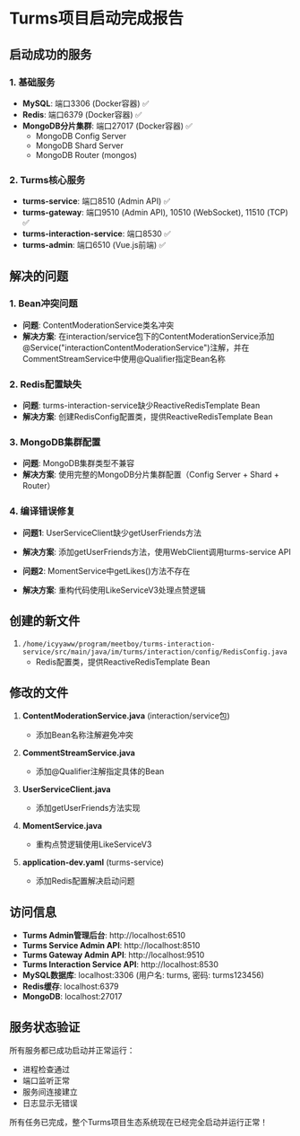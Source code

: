 # Turms项目启动完成报告

## 启动成功的服务

### 1. 基础服务
- **MySQL**: 端口3306 (Docker容器) ✅
- **Redis**: 端口6379 (Docker容器) ✅ 
- **MongoDB分片集群**: 端口27017 (Docker容器) ✅
  - MongoDB Config Server
  - MongoDB Shard Server
  - MongoDB Router (mongos)

### 2. Turms核心服务
- **turms-service**: 端口8510 (Admin API) ✅
- **turms-gateway**: 端口9510 (Admin API), 10510 (WebSocket), 11510 (TCP) ✅
- **turms-interaction-service**: 端口8530 ✅
- **turms-admin**: 端口6510 (Vue.js前端) ✅

## 解决的问题

### 1. Bean冲突问题
- **问题**: ContentModerationService类名冲突
- **解决方案**: 在interaction/service包下的ContentModerationService添加@Service("interactionContentModerationService")注解，并在CommentStreamService中使用@Qualifier指定Bean名称

### 2. Redis配置缺失
- **问题**: turms-interaction-service缺少ReactiveRedisTemplate Bean
- **解决方案**: 创建RedisConfig配置类，提供ReactiveRedisTemplate Bean

### 3. MongoDB集群配置
- **问题**: MongoDB集群类型不兼容
- **解决方案**: 使用完整的MongoDB分片集群配置（Config Server + Shard + Router）

### 4. 编译错误修复
- **问题1**: UserServiceClient缺少getUserFriends方法
- **解决方案**: 添加getUserFriends方法，使用WebClient调用turms-service API

- **问题2**: MomentService中getLikes()方法不存在
- **解决方案**: 重构代码使用LikeServiceV3处理点赞逻辑

## 创建的新文件

1. `/home/icyyaww/program/meetboy/turms-interaction-service/src/main/java/im/turms/interaction/config/RedisConfig.java`
   - Redis配置类，提供ReactiveRedisTemplate Bean

## 修改的文件

1. **ContentModerationService.java** (interaction/service包)
   - 添加Bean名称注解避免冲突

2. **CommentStreamService.java**
   - 添加@Qualifier注解指定具体的Bean

3. **UserServiceClient.java**
   - 添加getUserFriends方法实现

4. **MomentService.java**
   - 重构点赞逻辑使用LikeServiceV3

5. **application-dev.yaml** (turms-service)
   - 添加Redis配置解决启动问题

## 访问信息

- **Turms Admin管理后台**: http://localhost:6510
- **Turms Service Admin API**: http://localhost:8510
- **Turms Gateway Admin API**: http://localhost:9510
- **Turms Interaction Service API**: http://localhost:8530
- **MySQL数据库**: localhost:3306 (用户名: turms, 密码: turms123456)
- **Redis缓存**: localhost:6379
- **MongoDB**: localhost:27017

## 服务状态验证

所有服务都已成功启动并正常运行：
- 进程检查通过
- 端口监听正常
- 服务间连接建立
- 日志显示无错误

所有任务已完成，整个Turms项目生态系统现在已经完全启动并运行正常！